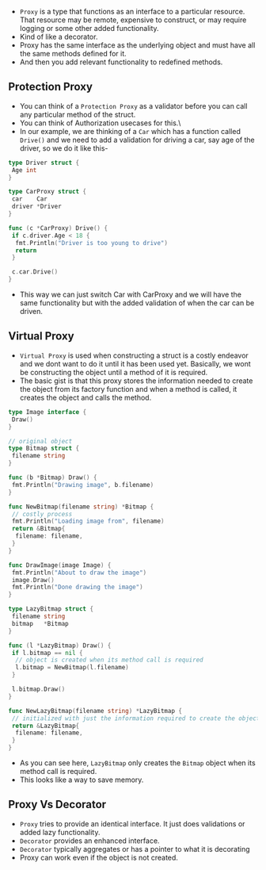- `Proxy` is a type that functions as an interface to a particular resource. That resource may be remote, expensive to construct, or may require logging or some other added functionality.
- Kind of like a decorator.
- Proxy has the same interface as the underlying object and must have all the same methods defined for it.
- And then you add relevant functionality to redefined methods.

## Protection Proxy

- You can think of a `Protection Proxy` as a validator before you can call any particular method of the struct.
- You can think of Authorization usecases for this.\
- In our example, we are thinking of a `Car` which has a function called `Drive()` and we need to add a validation for driving a car, say age of the driver, so we do it like this-

```go
type Driver struct {
 Age int
}

type CarProxy struct {
 car    Car
 driver *Driver
}

func (c *CarProxy) Drive() {
 if c.driver.Age < 18 {
  fmt.Println("Driver is too young to drive")
  return
 }

 c.car.Drive()
}
```

- This way we can just switch Car with CarProxy and we will have the same functionality but with the added validation of when the car can be driven.

## Virtual Proxy

- `Virtual Proxy` is used when constructing a struct is a costly endeavor and we dont want to do it until it has been used yet. Basically, we wont be constructing the object until a method of it is required.
- The basic gist is that this proxy stores the information needed to create the object from its factory function and when a method is called, it creates the object and calls the method.

```go
type Image interface {
 Draw()
}

// original object
type Bitmap struct {
 filename string
}

func (b *Bitmap) Draw() {
 fmt.Println("Drawing image", b.filename)
}

func NewBitmap(filename string) *Bitmap {
 // costly process
 fmt.Println("Loading image from", filename)
 return &Bitmap{
  filename: filename,
 }
}

func DrawImage(image Image) {
 fmt.Println("About to draw the image")
 image.Draw()
 fmt.Println("Done drawing the image")
}

type LazyBitmap struct {
 filename string
 bitmap   *Bitmap
}

func (l *LazyBitmap) Draw() {
 if l.bitmap == nil {
  // object is created when its method call is required
  l.bitmap = NewBitmap(l.filename)
 }

 l.bitmap.Draw()
}

func NewLazyBitmap(filename string) *LazyBitmap {
 // initialized with just the information required to create the object
 return &LazyBitmap{
  filename: filename,
 }
}
```

- As you can see here, `LazyBitmap` only creates the `Bitmap` object when its method call is required.
- This looks like a way to save memory.

## Proxy Vs Decorator

- `Proxy` tries to provide an identical interface. It just does validations or added lazy functionality.
- `Decorator` provides an enhanced interface.
- `Decorator` typically aggregates or has a pointer to what it is decorating
- Proxy can work even if the object is not created.
